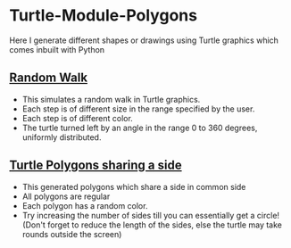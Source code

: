 # Turtle-Module-Polygons
Here I generate different shapes or drawings using Turtle graphics which comes inbuilt with Python

## [Random Walk](https://github.com/manhalrahman/Turtle-Module-Shapes/blob/main/random_walk.py)
- This simulates a random walk in Turtle graphics.
- Each step is of different size in the range specified by the user.
- Each step is of different color.
- The turtle turned left by an angle in the range 0 to 360 degrees, uniformly distributed.

## [Turtle Polygons sharing a side](https://github.com/manhalrahman/Turtle-Module-Shapes)
- This generated polygons which share a side in common side
- All polygons are regular
- Each polygon has a random color.
- Try increasing the number of sides till you can essentially get a circle! (Don't forget to reduce the length of the sides, else the turtle may take rounds outside the screen)
